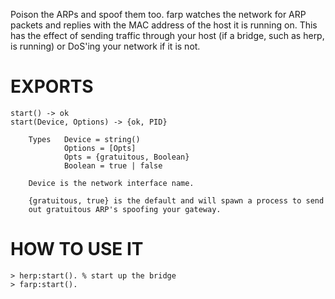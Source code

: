 Poison the ARPs and spoof them too. farp watches the network for ARP
packets and replies with the MAC address of the host it is running on.
This has the effect of sending traffic through your host (if a bridge,
such as herp, is running) or DoS'ing your network if it is not.


# EXPORTS

    start() -> ok
    start(Device, Options) -> {ok, PID}

        Types   Device = string()
                Options = [Opts]
                Opts = {gratuitous, Boolean}
                Boolean = true | false

        Device is the network interface name.

        {gratuitous, true} is the default and will spawn a process to send
        out gratuitous ARP's spoofing your gateway.


# HOW TO USE IT

    > herp:start(). % start up the bridge
    > farp:start().
